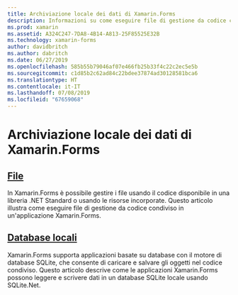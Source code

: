 ```yaml
---
title: Archiviazione locale dei dati di Xamarin.Forms
description: Informazioni su come eseguire file di gestione da codice condiviso di Xamarin.Forms e come leggere e scrivere dati in un database SQLite locale usando SQLite.Net.
ms.prod: xamarin
ms.assetid: A324C247-7DA8-4B14-A813-25F85525E32B
ms.technology: xamarin-forms
author: davidbritch
ms.author: dabritch
ms.date: 06/27/2019
ms.openlocfilehash: 585b55b79046af07e466fb25b33f4c22c2ec5e5b
ms.sourcegitcommit: c1d85b2c62ad84c22bdee37874ad30128581bca6
ms.translationtype: HT
ms.contentlocale: it-IT
ms.lasthandoff: 07/08/2019
ms.locfileid: "67659068"
---
```

# <a name="xamarinforms-local-data-storage"></a>Archiviazione locale dei dati di Xamarin.Forms

## <a name="filesfilesmd"></a>[File](files.md)

In Xamarin.Forms è possibile gestire i file usando il codice disponibile in una libreria .NET Standard o usando le risorse incorporate. Questo articolo illustra come eseguire file di gestione da codice condiviso in un'applicazione Xamarin.Forms.

## <a name="local-databasesdatabasesmd"></a>[Database locali](databases.md)

Xamarin.Forms supporta applicazioni basate su database con il motore di database SQLite, che consente di caricare e salvare gli oggetti nel codice condiviso. Questo articolo descrive come le applicazioni Xamarin.Forms possono leggere e scrivere dati in un database SQLite locale usando SQLite.Net.
